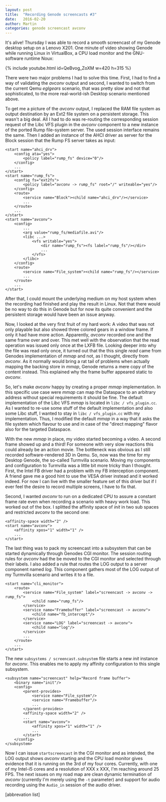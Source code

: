```yaml
---
layout: post
title:  "Recording Genode screencasts #3"
date:   2016-02-20
author: Martin
categories: genode screencast avconv
---
```


It's alive! Thursday I was able to record a smooth screencast of my Genode
desktop setup on a Lenovo X201. One minute of video showing Genode while
running Linux in VirtualBox, a CPU load monitor and the GNU-software runtime
Noux:

{% include youtube.html id=QeBvog_ZoXM w=420 h=315 %}

There were two major problems I had to solve this time. First, I had to find a
way of validating the *avconv* output and second, I wanted to switch from the
current Qemu *eglgears* scenario, that was pretty slow and not that
sophisticated, to the more real-world-ish Desktop scenario mentioned above.

To get me a picture of the *avconv* output, I replaced the RAM file system as
output destination by an Ext2 file system on a persistent storage. This wasn't
a big deal. All I had to do was re-routing the corresponding session request of
the Libc VFS plugin in the *avconv* component to a new instance of the ported
Rump file-system server. The used session interface remains the same. Then I
added an instance of the AHCI driver as server for the Block session that the
Rump FS server takes as input:

~~~
<start name="ahci_drv">
	<config ata="yes">
		<policy label="rump_fs" device="0"/>
	</config>
	...
</start>
<start name="rump_fs">
	<config fs="ext2fs">
		<policy label="avconv -> rump_fs" root="/" writeable="yes"/>
	</config>
	<route>
		<service name="Block"><child name="ahci_drv"/></service>
		...
	</route>
	...
</start>
<start name="avconv">
	<config>
		...
		<arg value="rump_fs/mediafile.avi"/>
		<libc ...>
			<vfs writable="yes">
				<dir name="rump_fs"><fs label="rump_fs"/></dir>
				...
			</vfs>
		</libc>
	</config>
	<route>
		<service name="File_system"><child name="rump_fs"/></service>
		...
	</route>
	...
</start>
~~~

After that, I could mount the underlying medium on my host system when the
recording had finished and play the result in Linux. Not that there would be no
way to do this in Genode but for now its quite convenient and the persistent
storage would have been an issue anyway.

Now, I looked at the very first fruit of my hard work: A video that was not
only playable but also showed three colored gears in a window frame.  If only
it had have more action. Apparently, *avconv* recorded one and the same frame
over and over. This met well with the observation that the read operation was
issued only once at the LXFB file. Looking deeper into why the file was read
only once, it turned out that the this single *read* came from Genodes
implementation of *mmap* and not, as I thought, directly from *avconv*. As it
normally would bring a rat tail of problems when actually mapping the backing
store in *mmap*, Genode returns a mere copy of the content instead. This
explained why the frame buffer appeared static to *avconv*.

So, let's make *avconv* happy by creating a proper *mmap* implementation. In
this specific use case were *mmap* can map the Dataspace to an arbitrary
address without special requirements it should be fine. The default
implementation of the Libc VFS *mmap* is located in `libc / vfs_plugin.cc`. As
I wanted to re-use some stuff of the default implementation and also some Libc
stuff, I wanted to stay in `libc / vfs_plugin.cc` with my implementation. Thus,
I modified the default *mmap* in a way that it asks the file system which
flavour to use and in case of the "direct mapping" flavor also for the targeted
Dataspace.

With the new *mmap* in place, my video started becoming a video. A second frame
showed up and a third! For someone with very slow reactions this could already
be an action movie. The bottleneck was obvious as I still recorded
software-rendered 3D in Qemu. So, now was the time for my Desktop Genode, the
so-called Turmvilla scenario. Moving my components and configuration to
Turmvilla was a little bit more tricky than I thought. First, the Intel FB
driver had a problem with my FB interception component. A friend gave me a good
hint to use the VESA driver instead and it worked indeed. For now I can live
with the smaller feature set of this driver but if I ever feel the desire to
record multiple screens, I have to fix that.

Second, I wanted *avconv* to run on a dedicated CPU to assure a constant frame
rate even when recording a scenario with heavy work load. This worked out of
the box. I splitted the affinity space of *init* in two sub spaces and
restricted avconv to the second one:

~~~
<affinity-space width="2" />
<start name="avconv">
	<affinity xpos="1" width="1" />
	...
</start>
~~~

The last thing was to pack my screencast into a subsystem that can be started
dynamically through Genodes CGI monitor. The session routing rules for *avconv*
had the be moved to the CGI monitor and selected through their labels. I also
added a rule that routes the LOG output to a server component named *log*. This
component gathers most of the LOG output of my Turmvilla scenario and writes it
to a file.

~~~
<start name="cli_monitor">
	<route>
		<service name="File_system" label="screencast -> avconv -> rump_fs">
			<child name="rump_fs"/>
		</service>
		<service name="Framebuffer" label="screencast -> avconv">
			<child name="fb_intercept"/>
		</service>
		<service name="LOG" label="screencast -> avconv">
			<child name="log"/>
		</service>
		...
	</route>
	...
</start>
~~~

The new `subsystems / screencast.subsystem` file starts a new *init* instance
for *avconv*. This enables me to apply my affinity configuration to this single
subsystem.

~~~
<subsystem name="screencast" help="Record frame buffer">
	<binary name="init"/>
	<config>
		<parent-provides>
			<service name="File_system"/>
			<service name="Framebuffer"/>
			...
		</parent-provides>
		<affinity-space width="2" />
		...
		<start name="avconv">
			<affinity xpos="1" width="1" />
			...
		</start>
	</config>
</subsystem>
~~~

Now I can issue `start`<wbr>`screencast` in the CGI monitor and as intended, the LOG
output shows *avconv* starting and the CPU load monitor gives evidence that it
is running on the 3rd of my four cores. Currently, with one of my Intel-i5
cores and a resolution of XXX x XXX, I'm reaching around 25 FPS. The next
issues on my road map are clean dynamic termination of *avconv* (currently I'm
merely using the `-t` parameter) and support for audio recording using the
`Audio_in` session of the audio driver.

[abbrevation list]

